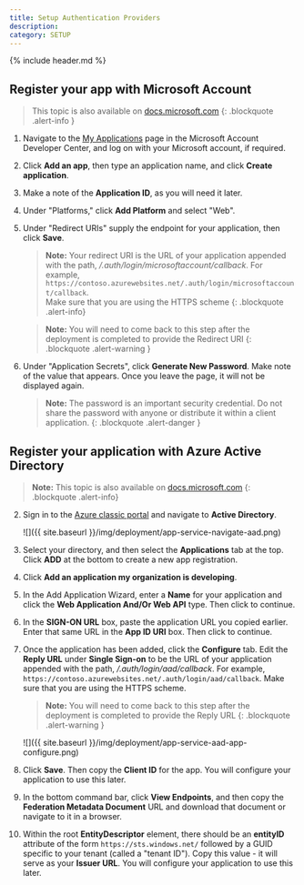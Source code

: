 ```yaml
---
title: Setup Authentication Providers
description:
category: SETUP
---
```


{% include header.md %}

## Register your app with Microsoft Account

> This topic is also available on [docs.microsoft.com](https://docs.microsoft.com/en-us/azure/app-service-mobile/app-service-mobile-how-to-configure-microsoft-authentication#a-nameregister-microsoft-account-aregister-your-app-with-microsoft-account)
{: .blockquote .alert-info }

1. Navigate to the [My Applications] page in the Microsoft Account Developer Center, and log on with your Microsoft account, if required.
1. Click **Add an app**, then type an application name, and click **Create application**.
1. Make a note of the **Application ID**, as you will need it later. 
1. Under "Platforms," click **Add Platform** and select "Web".
1. Under "Redirect URIs" supply the endpoint for your application, then click **Save**. 
   
   > **Note:**
   > Your redirect URI is the URL of your application appended with the path, */.auth/login/microsoftaccount/callback*. For example, `https://contoso.azurewebsites.net/.auth/login/microsoftaccount/callback`.   
   > Make sure that you are using the HTTPS scheme
   {: .blockquote .alert-info}

   > **Note:**
   > You will need to come back to this step after the deployment is completed to provide the Redirect URI
   {: .blockquote .alert-warning }

1. Under "Application Secrets", click **Generate New Password**. Make note of the value that appears. Once you leave the page, it will not be displayed again.

    > **Note:**
    > The password is an important security credential. Do not share the password with anyone or distribute it within a client application.
    {: .blockquote .alert-danger }

## Register your application with Azure Active Directory

> **Note:**
> This topic is also available on [docs.microsoft.com](https://docs.microsoft.com/en-us/azure/app-service-mobile/app-service-mobile-how-to-configure-active-directory-authentication#a-nameadvanced-aalternative-method-manually-configure-azure-active-directory-with-advanced-settings) 
{: .blockquote .alert-info}

2. Sign in to the [Azure classic portal] and navigate to **Active Directory**.
   
    ![]({{ site.baseurl }}/img/deployment/app-service-navigate-aad.png)
3. Select your directory, and then select the **Applications** tab at the top. Click **ADD** at the bottom to create a new app registration.
4. Click **Add an application my organization is developing**.
5. In the Add Application Wizard, enter a **Name** for your application and click the  **Web Application And/Or Web API** type. Then click to continue.
6. In the **SIGN-ON URL** box, paste the application URL you copied earlier. Enter that same URL in the **App ID URI** box. Then click to continue.
7. Once the application has been added, click the **Configure** tab. Edit the **Reply URL** under **Single Sign-on** to be the URL of your application appended with the path, */.auth/login/aad/callback*. For example, `https://contoso.azurewebsites.net/.auth/login/aad/callback`. Make sure that you are using the HTTPS scheme.
   
   > **Note:**
   > You will need to come back to this step after the deployment is completed to provide the Reply URL
   {: .blockquote .alert-warning }

    ![]({{ site.baseurl }}/img/deployment/app-service-aad-app-configure.png)

8. Click **Save**. Then copy the **Client ID** for the app. You will configure your application to use this later.
9. In the bottom command bar, click **View Endpoints**, and then copy the **Federation Metadata Document** URL and download that document or navigate to it in a browser.
10. Within the root **EntityDescriptor** element, there should be an **entityID** attribute of the form `https://sts.windows.net/` followed by a GUID specific to your tenant (called a "tenant ID"). Copy this value - it will serve as your **Issuer URL**. You will configure your application to use this later.

[Azure portal]: https://portal.azure.com
[My Applications]: http://go.microsoft.com/fwlink/p/?LinkId=262039
[Azure classic portal]: https://manage.windowsazure.com/